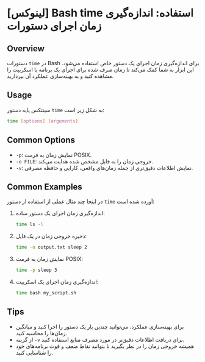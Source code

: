 # [لینوکس] Bash time استفاده: اندازه‌گیری زمان اجرای دستورات

## Overview
دستورات `time` در Bash برای اندازه‌گیری زمان اجرای یک دستور خاص استفاده می‌شود. این ابزار به شما کمک می‌کند تا زمان صرف شده برای اجرای یک برنامه یا اسکریپت را مشاهده کنید و به بهینه‌سازی عملکرد آن بپردازید.

## Usage
سینتکس پایه دستور `time` به شکل زیر است:

```bash
time [options] [arguments]
```

## Common Options
- `-p`: نمایش زمان به فرمت POSIX.
- `-o FILE`: خروجی زمان را به فایل مشخص شده هدایت می‌کند.
- `-v`: نمایش اطلاعات دقیق‌تری از جمله زمان‌های واقعی، کارایی و حافظه مصرفی.

## Common Examples
در اینجا چند مثال عملی از استفاده از دستور `time` آورده شده است:

1. اندازه‌گیری زمان اجرای یک دستور ساده:
   ```bash
   time ls -l
   ```

2. ذخیره خروجی زمان در یک فایل:
   ```bash
   time -o output.txt sleep 2
   ```

3. نمایش زمان به فرمت POSIX:
   ```bash
   time -p sleep 3
   ```

4. اندازه‌گیری زمان اجرای یک اسکریپت:
   ```bash
   time bash my_script.sh
   ```

## Tips
- برای بهینه‌سازی عملکرد، می‌توانید چندین بار یک دستور را اجرا کنید و میانگین زمان‌ها را محاسبه کنید.
- از گزینه `-v` برای دریافت اطلاعات دقیق‌تر در مورد مصرف منابع استفاده کنید.
- همیشه خروجی زمان را در نظر بگیرید تا بتوانید نقاط ضعف و قوت برنامه‌های خود را شناسایی کنید.